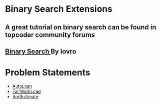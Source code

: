 <h1>Binary Search Extensions</h1>

<h2>A great tutorial on binary search can be found in topcoder community forums</h2>
<h2><a href="https://www.topcoder.com/community/competitive-programming/tutorials/binary-search/">Binary Search </a>  By <strong>lovro</strong></h2>

<h1>Problem Statements</h1>
<ul>
	<li><a href="https://arena.topcoder.com/#/u/practiceCode/1537/3669/3970/2/1537">AutoLoan</a></li>
	<li><a href="https://arena.topcoder.com/#/u/practiceCode/1304/1775/1901/2/1304">FairWorkLoad</a></li>
	<li><a href="https://arena.topcoder.com/#/u/practiceCode/1474/3289/3561/2/1474">SortEstimate</a></li>
</ul>
